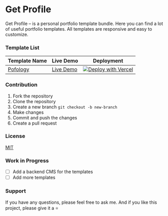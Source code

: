 # Get Profile

Get Profile – is a personal portfolio template bundle. Here you can find a lot of useful portfolio templates. All templates are responsive and easy to customize.

### Template List

<!-- Add a table with 3 columns -->

| Template Name                    | Live Demo                                    | Deployment                                                                                                                                                           |
| -------------------------------- | -------------------------------------------- | -------------------------------------------------------------------------------------------------------------------------------------------------------------------- |
| [Pofology](./pofology/README.md) | [Live Demo](https://pofology.bdlancers.com/) | [![Deploy with Vercel](https://vercel.com/button)](https://vercel.com/new/clone?repository-url=https%3A%2F%2Fgithub.com%2Fmostafizurhimself%2Fgetprofile%2Fpofology) |

### Contribution

1. Fork the repository
2. Clone the repository
3. Create a new branch `git checkout -b new-branch`
4. Make changes
5. Commit and push the changes
6. Create a pull request

### License

[MIT](./LICENSE)

### Work in Progress

- [ ] Add a backend CMS for the templates
- [ ] Add more templates

### Support

If you have any questions, please feel free to ask me. And if you like this project, please give it a ⭐️
